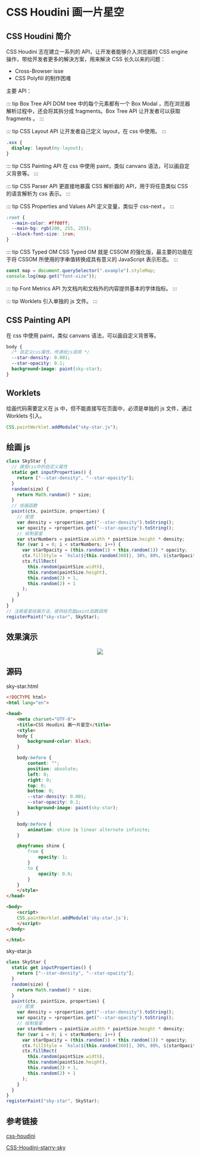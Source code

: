 # CSS Houdini 画一片星空

## CSS Houdini 简介

CSS Houdini 志在建立一系列的 API，让开发者能够介入浏览器的 CSS engine 操作，带给开发者更多的解決方案，用来解決 CSS 长久以来的问题：

- Cross-Browser isse
- CSS Polyfill 的制作困难

主要 API：

::: tip Box Tree API
DOM tree 中的每个元素都有一个 Box Modal ，而在浏览器解析过程中，还会将其拆分成 fragments。Box Tree API 让开发者可以获取 fragments 。
:::

::: tip CSS Layout API
让开发者自己定义 layout，在 css 中使用。
:::

```css
.xxx {
  display: layout(my-layout);
}
```

::: tip CSS Painting API
在 css 中使用 paint，类似 canvans 语法，可以画自定义背景等。
:::

::: tip CSS Parser API
更直接地暴露 CSS 解析器的 API，用于将任意类似 CSS 的语言解析为 css 表示。
:::

::: tip CSS Properties and Values API
定义变量，类似于 css-next 。
:::

```css
:root {
  --main-color: #ff00ff;
  --main-bg: rgb(200, 255, 255);
  --block-font-size: 1rem;
}
```

::: tip CSS Typed OM
CSS Typed OM 就是 CSSOM 的强化版，最主要的功能在于将 CSSOM 所使用的字串值转换成具有意义的 JavaScript 表示形态。
:::

```js
const map = document.querySelector(".example").styleMap;
console.log(map.get("font-size"));
```

::: tip Font Metrics API
为文档内和文档外的内容提供基本的字体指标。
:::

::: tip Worklets
引入单独的 js 文件。
:::

## CSS Painting API

在 css 中使用 paint，类似 canvans 语法，可以画自定义背景等。

```css
body {
  /* 自定义css属性，传递给js调用 */
  --star-density: 0.001;
  --star-opacity: 0.1;
  background-image: paint(sky-star);
}
```

## Worklets

绘画代码需要定义在 js 中，但不能直接写在页面中，必须是单独的 js 文件，通过 Worklets 引入。

```js
CSS.paintWorklet.addModule("sky-star.js");
```

## 绘画 js

```js
class SkyStar {
  // 接受css中的自定义属性
  static get inputProperties() {
    return ["--star-density", "--star-opacity"];
  }
  random(size) {
    return Math.random() * size;
  }
  // 绘画函数
  paint(ctx, paintSize, properties) {
    // 密度
    var density = +properties.get("--star-density").toString();
    var opacity = +properties.get("--star-opacity").toString();
    // 绘制星星
    var starNumbers = paintSize.width * paintSize.height * density;
    for (var i = 0; i < starNumbers; i++) {
      var starOpacity = (this.random(1) + this.random(1)) * opacity;
      ctx.fillStyle = `hsla(${this.random(360)}, 30%, 80%, ${starOpacity})`;
      ctx.fillRect(
        this.random(paintSize.width),
        this.random(paintSize.height),
        this.random(2) + 1,
        this.random(2) + 1
      );
    }
  }
}
// 注册星星绘画方法，提供给页面paint函数调用
registerPaint("sky-star", SkyStar);
```

## 效果演示

<div align="center">
  <img src="/blog/css-houdini-star.gif" />
</div>

## 源码

sky-star.html

```html
<!DOCTYPE html>
<html lang="en">

<head>
    <meta charset="UTF-8">
    <title>CSS Houdini 画一片星空</title>
    <style>
    body {
        background-color: black;
    }

    body:before {
        content: "";
        position: absolute;
        left: 0;
        right: 0;
        top: 0;
        bottom: 0;
        --star-density: 0.001;
        --star-opacity: 0.1;
        background-image: paint(sky-star);
    }

    body:before {
        animation: shine 1s linear alternate infinite;
    }

    @keyframes shine {
        from {
            opacity: 1;
        }
        to {
            opacity: 0.6;
        }
    }
    </style>
</head>

<body>
    <script>
    CSS.paintWorklet.addModule('sky-star.js');
    </script>
</body>

</html>
```

sky-star.js

```js
class SkyStar {
  static get inputProperties() {
    return ["--star-density", "--star-opacity"];
  }
  random(size) {
    return Math.random() * size;
  }
  paint(ctx, paintSize, properties) {
    // 密度
    var density = +properties.get("--star-density").toString();
    var opacity = +properties.get("--star-opacity").toString();
    // 绘制星星
    var starNumbers = paintSize.width * paintSize.height * density;
    for (var i = 0; i < starNumbers; i++) {
      var starOpacity = (this.random(1) + this.random(1)) * opacity;
      ctx.fillStyle = `hsla(${this.random(360)}, 30%, 80%, ${starOpacity})`;
      ctx.fillRect(
        this.random(paintSize.width),
        this.random(paintSize.height),
        this.random(2) + 1,
        this.random(2) + 1
      );
    }
  }
}
registerPaint("sky-star", SkyStar);
```

## 参考链接

[css-houdini](https://www.w3cplus.com/css/css-houdini.html)

[CSS-Houdini-starry-sky](https://www.w3cplus.com/css/CSS-Houdini-starry-sky.html)

